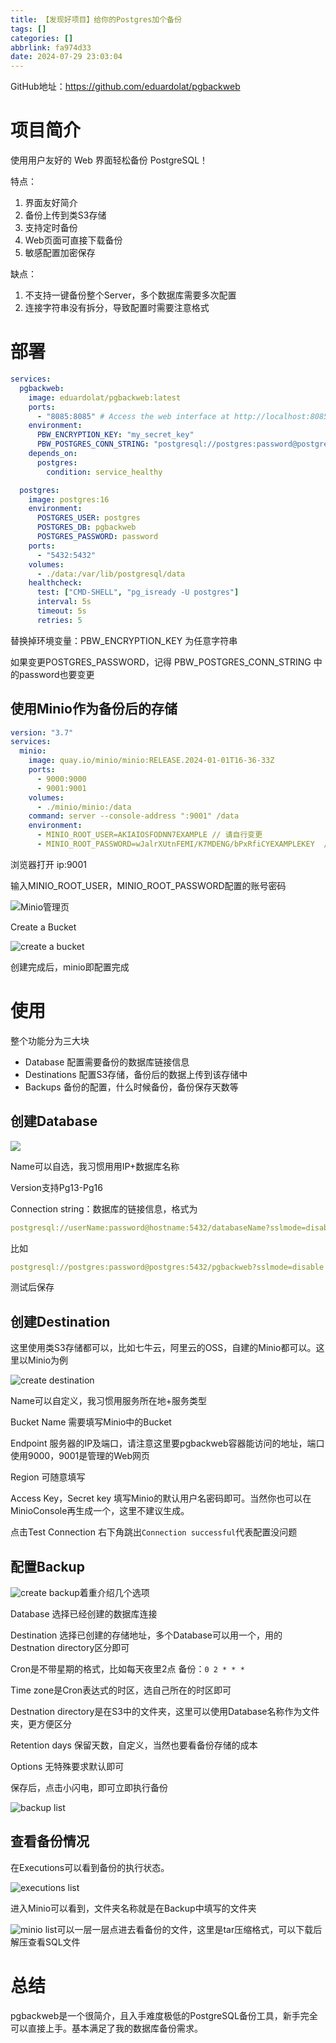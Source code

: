 ```yaml
---
title: 【发现好项目】给你的Postgres加个备份
tags: []
categories: []
abbrlink: fa974d33
date: 2024-07-29 23:03:04
---
```


GitHub地址：<https://github.com/eduardolat/pgbackweb>

# 项目简介

使用用户友好的 Web 界面轻松备份 PostgreSQL！

特点：


1. 界面友好简介
2. 备份上传到类S3存储
3. 支持定时备份
4. Web页面可直接下载备份
5. 敏感配置加密保存

缺点：


1. 不支持一键备份整个Server，多个数据库需要多次配置
2. 连接字符串没有拆分，导致配置时需要注意格式

# 部署

```yaml
services:
  pgbackweb:
    image: eduardolat/pgbackweb:latest
    ports:
      - "8085:8085" # Access the web interface at http://localhost:8085
    environment:
      PBW_ENCRYPTION_KEY: "my_secret_key"
      PBW_POSTGRES_CONN_STRING: "postgresql://postgres:password@postgres:5432/pgbackweb?sslmode=disable"
    depends_on:
      postgres:
        condition: service_healthy

  postgres:
    image: postgres:16
    environment:
      POSTGRES_USER: postgres
      POSTGRES_DB: pgbackweb
      POSTGRES_PASSWORD: password
    ports:
      - "5432:5432"
    volumes:
      - ./data:/var/lib/postgresql/data
    healthcheck:
      test: ["CMD-SHELL", "pg_isready -U postgres"]
      interval: 5s
      timeout: 5s
      retries: 5
```

替换掉环境变量：PBW_ENCRYPTION_KEY 为任意字符串

如果变更POSTGRES_PASSWORD，记得 PBW_POSTGRES_CONN_STRING 中的password也要变更

## 使用Minio作为备份后的存储

```yaml
version: "3.7"
services:
  minio:
    image: quay.io/minio/minio:RELEASE.2024-01-01T16-36-33Z
    ports:
      - 9000:9000
      - 9001:9001
    volumes:
      - ./minio/minio:/data
    command: server --console-address ":9001" /data
    environment:
      - MINIO_ROOT_USER=AKIAIOSFODNN7EXAMPLE // 请自行变更 
      - MINIO_ROOT_PASSWORD=wJalrXUtnFEMI/K7MDENG/bPxRfiCYEXAMPLEKEY  //请自行变更
```

浏览器打开 ip:9001

输入MINIO_ROOT_USER，MINIO_ROOT_PASSWORD配置的账号密码

 ![Minio管理页](https://static.lianglianglee.com/2024/07/IM7MxgK.png)

 Create a Bucket

 ![create a bucket](https://static.lianglianglee.com/2024/07/KCYMxgK.png)

创建完成后，minio即配置完成

# 使用

整个功能分为三大块

* Database 配置需要备份的数据库链接信息
* Destinations 配置S3存储，备份后的数据上传到该存储中
* Backups 备份的配置，什么时候备份，备份保存天数等

## 创建Database

 ![](https://static.lianglianglee.com/2024/07/WmcixgK.png)

Name可以自选，我习惯用用IP+数据库名称

Version支持Pg13-Pg16

Connection string：数据库的链接信息，格式为

```yaml
postgresql://userName:password@hostname:5432/databaseName?sslmode=disable
```

比如

```yaml
postgresql://postgres:password@postgres:5432/pgbackweb?sslmode=disable
```

测试后保存

## 创建Destination

这里使用类S3存储都可以，比如七牛云，阿里云的OSS，自建的Minio都可以。这里以Minio为例

 ![create destination](https://static.lianglianglee.com/2024/07/ASnmxgK.png)

 Name可以自定义，我习惯用服务所在地+服务类型

Bucket Name 需要填写Minio中的Bucket

Endpoint 服务器的IP及端口，请注意这里要pgbackweb容器能访问的地址，端口使用9000，9001是管理的Web网页

Region 可随意填写

Access Key，Secret key 填写Minio的默认用户名密码即可。当然你也可以在MinioConsole再生成一个，这里不建议生成。

点击Test Connection 右下角跳出`Connection successful`代表配置没问题

## 配置Backup

 ![create backup](https://static.lianglianglee.com/2024/07/5XDnxgK.png)着重介绍几个选项

Database 选择已经创建的数据库连接

Destination 选择已创建的存储地址，多个Database可以用一个，用的Destnation directory区分即可

Cron是不带星期的格式，比如每天夜里2点 备份：`0 2 * * *`

Time zone是Cron表达式的时区，选自己所在的时区即可

Destnation directory是在S3中的文件夹，这里可以使用Database名称作为文件夹，更方便区分

Retention days 保留天数，自定义，当然也要看备份存储的成本

Options 无特殊要求默认即可


保存后，点击小闪电，即可立即执行备份

 ![backup list](https://static.lianglianglee.com/2024/07/BUROxgK.png)

## 查看备份情况


在Executions可以看到备份的执行状态。

 ![executions list](https://static.lianglianglee.com/2024/07/2bzOxgK.png)

进入Minio可以看到，文件夹名称就是在Backup中填写的文件夹

 ![minio list](https://static.lianglianglee.com/2024/07/Qz3oxgK.png)可以一层一层点进去看备份的文件，这里是tar压缩格式，可以下载后解压查看SQL文件

# 总结

pgbackweb是一个很简介，且入手难度极低的PostgreSQL备份工具，新手完全可以直接上手。基本满足了我的数据库备份需求。